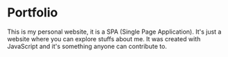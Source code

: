 # Portfolio
This is my personal website, it is a SPA (Single Page Application). It's just a website where you can explore stuffs about me. It was created with JavaScript and it's something anyone can contribute to.
